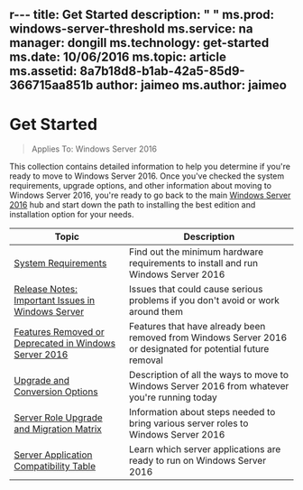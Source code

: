r---
title: Get Started
description: " "
ms.prod: windows-server-threshold
ms.service: na
manager: dongill
ms.technology: get-started
ms.date: 10/06/2016
ms.topic: article
ms.assetid: 8a7b18d8-b1ab-42a5-85d9-366715aa851b
author: jaimeo
ms.author: jaimeo
---
# Get Started

>Applies To: Windows Server 2016

This collection contains detailed information to help you determine if you're ready to move to Windows Server 2016. Once you've checked the system requirements, upgrade options, and other information about moving to Windows Server 2016, you're ready to go back to the main [Windows Server 2016](Windows-Server-2016.md) hub and start down the path to installing the best edition and installation option for your needs. 

|Topic|Description|  
|-|-|  
|[System Requirements](System-Requirements--and-Installation.md)|Find out the minimum hardware requirements to install and run Windows Server 2016|  
|[Release Notes: Important Issues in Windows Server](Release-Notes--Important-Issues-in-Windows-Server-2016-Technical-Preview.md)|Issues that could cause serious problems if you don't avoid or work around them|  
|[Features Removed or Deprecated in  Windows Server 2016](Features-Removed-or-Deprecated-in--Windows-Server-2016-Technical-Preview.md)|Features that have already been removed from Windows Server 2016 or designated for potential future removal|  
|[Upgrade and Conversion Options](Supported-Upgrade-Paths.md)|Description of all the ways to move to Windows Server 2016 from whatever you're running today|  
|[Server Role Upgrade and Migration Matrix](Server-Role-Upgradeability-Table.md)|Information about steps needed to bring various server roles to Windows Server 2016|  
|[Server Application Compatibility Table](Server-Application-Compatibility.md)|Learn which server applications are ready to run on Windows Server 2016|  



